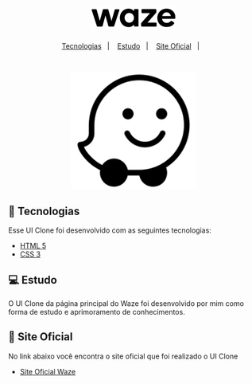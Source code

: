 <h1 align="center">
    <img alt="Waze" title="Waze" src="images/waze-wordmark.svg" />
</h1>

<p align="center">
  <a href="#-tecnologias">Tecnologias</a>&nbsp;&nbsp;&nbsp;|&nbsp;&nbsp;&nbsp;
  <a href="#-estudo">Estudo</a>&nbsp;&nbsp;&nbsp;|&nbsp;&nbsp;&nbsp;
  <a href="#-site-oficial">Site Oficial</a>&nbsp;&nbsp;&nbsp;|&nbsp;&nbsp;&nbsp;
</p>

<br>

<p align="center">
  <img alt="Waze" src="images/logo.svg" width="50%">
</p>

## 🚀 Tecnologias

Esse UI Clone foi desenvolvido com as seguintes tecnologias:

- [HTML 5](https://www.w3schools.com/html/)
- [CSS 3](https://www.w3schools.com/css/default.asp)

## 💻 Estudo

O UI Clone da página principal do Waze foi desenvolvido por mim como forma de estudo e aprimoramento de conhecimentos.

## 🔖 Site Oficial

No link abaixo você encontra o site oficial que foi realizado o UI Clone

- [Site Oficial Waze](https://www.waze.com/pt-BR)
